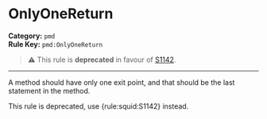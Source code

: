 
# OnlyOneReturn
**Category:** `pmd`<br/>
**Rule Key:** `pmd:OnlyOneReturn`<br/>
> :warning: This rule is **deprecated** in favour of [S1142](https://rules.sonarsource.com/java/RSPEC-1142).

-----

A method should have only one exit point, and that should be the last statement in the method.

<p>
  This rule is deprecated, use {rule:squid:S1142} instead.
</p>

